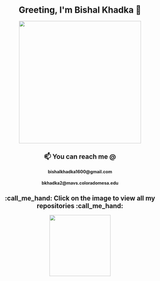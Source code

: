 <h1 align = 'center'>  Greeting, I'm Bishal Khadka 👋 </h1>
<div align='center'>
<img src = "https://scontent-sea1-1.xx.fbcdn.net/v/t1.0-9/p960x960/116108607_3284456461620564_6814871328061422676_o.jpg?_nc_cat=106&_nc_sid=85a577&_nc_ohc=bPF8gca0m0gAX8GQAAq&_nc_ht=scontent-sea1-1.xx&_nc_tp=6&oh=d3b8134c221a165b8494cc7c7a2ca746&oe=5F64B43A" height=400 width=400>
 </div>
<h2 align='center'> 📫 You can reach me @ </h2>
  <h4 align='center'> bishalkhadka1600@gmail.com </h4>  <h4 align='center'> bkhadka2@mavs.coloradomesa.edu </h4>
  
<h2 align='center'> :call_me_hand: Click on the image to view all my repositories :call_me_hand: </h2>

  <div align='center'>
<a href = "https://github.com/bkhadka2?tab=repositories"> <img src = 'https://cdn.pixabay.com/photo/2013/07/13/09/56/nepal-156329_960_720.png' height = 200 width = 200> </a>
  </div>
